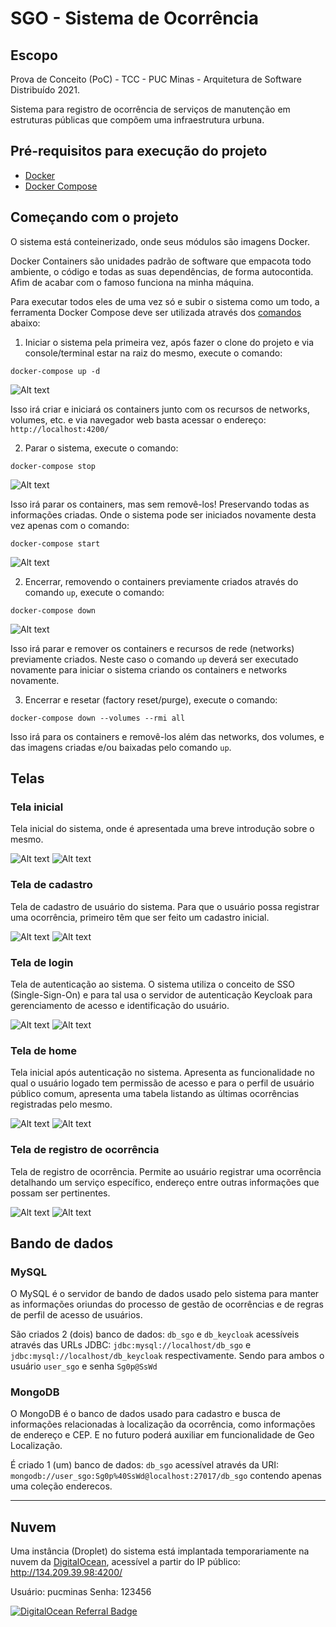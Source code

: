 # SGO - Sistema de Ocorrência

## Escopo
Prova de Conceito (PoC) - TCC - PUC Minas - Arquitetura de Software Distribuído 2021.

Sistema para registro de ocorrência de serviços de manutenção em estruturas públicas que compõem uma infraestrutura urbuna.

## Pré-requisitos para execução do projeto
* [Docker](https://docs.docker.com/engine/)
* [Docker Compose](https://docs.docker.com/compose/)

## Começando com o projeto
O sistema está conteinerizado, onde seus módulos são imagens Docker. 

Docker Containers são unidades padrão de software que empacota todo ambiente, o código e todas as suas dependências, de forma autocontida. Afim de acabar com o famoso funciona na minha máquina.

Para executar todos eles de uma vez só e subir o sistema como um todo, a ferramenta Docker Compose deve ser utilizada através dos [comandos](https://docs.docker.com/compose/reference/) abaixo:

1. Iniciar o sistema pela primeira vez, após fazer o clone do projeto e via console/terminal estar na raiz do mesmo, execute o comando: 

```docker-compose up -d```

![Alt text](https://github.com/thiaguten/sistema-gestao-ocorrencia/blob/main/docs/assets/docker-compose-up.png "Comando docker-compose up")

Isso irá criar e iniciará os containers junto com os recursos de networks, volumes, etc. e via navegador web basta acessar o endereço: `http://localhost:4200/`

2. Parar o sistema, execute o comando:

```docker-compose stop```

![Alt text](https://github.com/thiaguten/sistema-gestao-ocorrencia/blob/main/docs/assets/docker-compose-stop.png "Comando docker-compose stop")

Isso irá parar os containers, mas sem removê-los! Preservando todas as informações criadas. Onde o sistema pode ser iniciados novamente desta vez apenas com o comando: 

```docker-compose start```

![Alt text](https://github.com/thiaguten/sistema-gestao-ocorrencia/blob/main/docs/assets/docker-compose-start.png "Comando docker-compose start")

2. Encerrar, removendo o containers previamente criados através do comando `up`, execute o comando: 

```docker-compose down```

![Alt text](https://github.com/thiaguten/sistema-gestao-ocorrencia/blob/main/docs/assets/docker-compose-down.png "Comando docker-compose down")

Isso irá parar e remover os containers e recursos de rede (networks) previamente criados. Neste caso o comando `up` deverá ser executado novamente para iniciar o sistema criando os containers e networks novamente.

3. Encerrar e resetar (factory reset/purge), execute o comando:

```docker-compose down --volumes --rmi all```

Isso irá para os containers e removê-los além das networks, dos volumes, e das imagens criadas e/ou baixadas pelo comando `up`.

## Telas

### Tela inicial

Tela inicial do sistema, onde é apresentada uma breve introdução sobre o mesmo.

![Alt text](https://github.com/thiaguten/sistema-gestao-ocorrencia/blob/main/docs/assets/tela-inicial-mobile.png "Tela inicial Mobile")
![Alt text](https://github.com/thiaguten/sistema-gestao-ocorrencia/blob/main/docs/assets/tela-inicial.png "Tela inicial")

### Tela de cadastro

Tela de cadastro de usuário do sistema. Para que o usuário possa registrar uma ocorrência, primeiro têm que ser feito um cadastro inicial.

![Alt text](https://github.com/thiaguten/sistema-gestao-ocorrencia/blob/main/docs/assets/tela-cadastro-mobile.png "Tela de cadastro Mobile")
![Alt text](https://github.com/thiaguten/sistema-gestao-ocorrencia/blob/main/docs/assets/tela-cadastro.png "Tela de cadastro")

### Tela de login

Tela de autenticação ao sistema. O sistema utiliza o conceito de SSO (Single-Sign-On) e para tal usa o servidor de autenticação Keycloak para gerenciamento de acesso e identificação do usuário.

![Alt text](https://github.com/thiaguten/sistema-gestao-ocorrencia/blob/main/docs/assets/tela-login-mobile.png "Tela de login Mobile")
![Alt text](https://github.com/thiaguten/sistema-gestao-ocorrencia/blob/main/docs/assets/tela-login.png "Tela de login")

### Tela de home

Tela inicial após autenticação no sistema. Apresenta as funcionalidade no qual o usuário logado tem permissão de acesso e para o perfil de usuário público comum, apresenta uma tabela listando as últimas ocorrências registradas pelo mesmo.

![Alt text](https://github.com/thiaguten/sistema-gestao-ocorrencia/blob/main/docs/assets/tela-home-mobile.png "Tela de home Mobile")
![Alt text](https://github.com/thiaguten/sistema-gestao-ocorrencia/blob/main/docs/assets/tela-home.png "Tela de home")

### Tela de registro de ocorrência

Tela de registro de ocorrência. Permite ao usuário registrar uma ocorrência detalhando um serviço específico, endereço entre outras informações que possam ser pertinentes.

![Alt text](https://github.com/thiaguten/sistema-gestao-ocorrencia/blob/main/docs/assets/tela-registro-ocorrencia-mobile.png "Tela de registro de ocorrência")
![Alt text](https://github.com/thiaguten/sistema-gestao-ocorrencia/blob/main/docs/assets/tela-registro-ocorrencia.png "Tela de registro de ocorrência")

## Bando de dados

### MySQL

O MySQL é o servidor de bando de dados usado pelo sistema para manter as informações oriundas do processo de gestão de ocorrências e de regras de perfil de acesso de usuários. 

São criados 2 (dois) banco de dados: `db_sgo` e `db_keycloak` acessíveis através das URLs JDBC: `jdbc:mysql://localhost/db_sgo` e `jdbc:mysql://localhost/db_keycloak` respectivamente. Sendo para ambos o usuário `user_sgo` e senha `Sg0p@SsWd`

### MongoDB

O MongoDB é o banco de dados usado para cadastro e busca de informações relacionadas à localização da ocorrência, como informações de endereço e CEP. E no futuro poderá auxiliar em funcionalidade de Geo Localização.

É criado 1 (um) banco de dados: `db_sgo` acessível através da URI: `mongodb://user_sgo:Sg0p%40SsWd@localhost:27017/db_sgo` contendo apenas uma coleção enderecos.

---

## Nuvem

Uma instância (Droplet) do sistema está implantada temporariamente na nuvem da [DigitalOcean](https://m.do.co/c/95cca974b167), acessível a partir do IP público: http://134.209.39.98:4200/

Usuário: pucminas
Senha: 123456

<a href="https://www.digitalocean.com/?refcode=95cca974b167&utm_campaign=Referral_Invite&utm_medium=Referral_Program&utm_source=badge"><img src="https://web-platforms.sfo2.digitaloceanspaces.com/WWW/Badge%203.svg" alt="DigitalOcean Referral Badge" /></a>